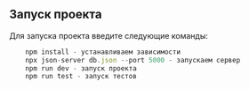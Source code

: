 ## Запуск проекта

Для запуска проекта введите следующие команды:


```js
    npm install - устанавливаем зависимости
    npx json-server db.json --port 5000 - запускаем сервер
    npm run dev - запуск проекта
    npm run test - запуск тестов
```